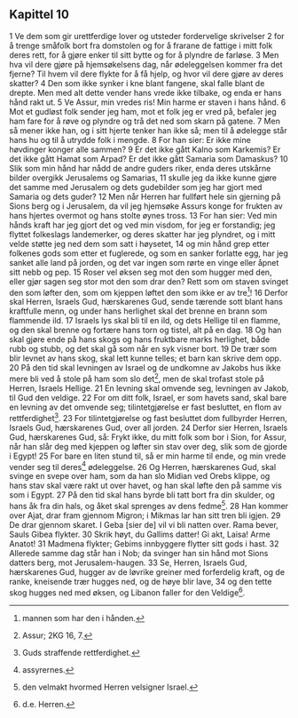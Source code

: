 ## Kapittel 10

1 Ve dem som gir urettferdige lover og utsteder fordervelige skrivelser
2 for å trenge småfolk bort fra domstolen og for å frarane de fattige i mitt folk deres rett, for å gjøre enker til sitt bytte og for å plyndre de farløse.
3 Men hva vil dere gjøre på hjemsøkelsens dag, når ødeleggelsen kommer fra det fjerne? Til hvem vil dere flykte for å få hjelp, og hvor vil dere gjøre av deres skatter?
4 Den som ikke synker i kne blant fangene, skal falle blant de drepte. Men med alt dette vender hans vrede ikke tilbake, og enda er hans hånd rakt ut.
5 Ve Assur, min vredes ris! Min harme er staven i hans hånd.
6 Mot et gudløst folk sender jeg ham, mot et folk jeg er vred på, befaler jeg ham fare for å røve og plyndre og trå det ned som skarn på gatene.
7 Men så mener ikke han, og i sitt hjerte tenker han ikke så; men til å ødelegge står hans hu og til å utrydde folk i mengde.
8 For han sier: Er ikke mine høvdinger konger alle sammen?
9 Er det ikke gått Kalno som Karkemis? Er det ikke gått Hamat som Arpad? Er det ikke gått Samaria som Damaskus?
10 Slik som min hånd har nådd de andre guders riker, enda deres utskårne bilder overgikk Jerusalems og Samarias,
11 skulle jeg da ikke kunne gjøre det samme med Jerusalem og dets gudebilder som jeg har gjort med Samaria og dets guder?
12 Men når Herren har fullført hele sin gjerning på Sions berg og i Jerusalem, da vil jeg hjemsøke Assurs konge for frukten av hans hjertes overmot og hans stolte øynes tross.
13 For han sier: Ved min hånds kraft har jeg gjort det og ved min visdom, for jeg er forstandig; jeg flyttet folkeslags landemerker, og deres skatter har jeg plyndret, og i mitt velde støtte jeg ned dem som satt i høysetet,
14 og min hånd grep etter folkenes gods som etter et fuglerede, og som en sanker forlatte egg, har jeg sanket alle land på jorden, og det var ingen som rørte en vinge eller åpnet sitt nebb og pep.
15 Roser vel øksen seg mot den som hugger med den, eller gjør sagen seg stor mot den som drar den? Rett som om staven svinget den som løfter den, som om kjeppen løftet den som ikke er av tre[^1]!
16 Derfor skal Herren, Israels Gud, hærskarenes Gud, sende tærende sott blant hans kraftfulle menn, og under hans herlighet skal det brenne en brann som flammende ild.
17 Israels lys skal bli til en ild, og dets Hellige til en flamme, og den skal brenne og fortære hans torn og tistel, alt på en dag.
18 Og han skal gjøre ende på hans skogs og hans fruktbare marks herlighet, både rubb og stubb, og det skal gå som når en syk visner bort.
19 De trær som blir levnet av hans skog, skal lett kunne telles; et barn kan skrive dem opp.
20 På den tid skal levningen av Israel og de undkomne av Jakobs hus ikke mere bli ved å stole på ham som slo det[^2], men de skal trofast stole på Herren, Israels Hellige.
21 En levning skal omvende seg, levningen av Jakob, til Gud den veldige.
22 For om ditt folk, Israel, er som havets sand, skal bare en levning av det omvende seg; tilintetgjørelse er fast besluttet, en flom av rettferdighet[^3].
23 For tilintetgjørelse og fast besluttet dom fullbyrder Herren, Israels Gud, hærskarenes Gud, over all jorden.
24 Derfor sier Herren, Israels Gud, hærskarenes Gud, så: Frykt ikke, du mitt folk som bor i Sion, for Assur, når han slår deg med kjeppen og løfter sin stav over deg, slik som de gjorde i Egypt!
25 For bare en liten stund til, så er min harme til ende, og min vrede vender seg til deres[^4] ødeleggelse.
26 Og Herren, hærskarenes Gud, skal svinge en svepe over ham, som da han slo Midian ved Orebs klippe, og hans stav skal være rakt ut over havet, og han skal løfte den på samme vis som i Egypt.
27 På den tid skal hans byrde bli tatt bort fra din skulder, og hans åk fra din hals, og åket skal sprenges av dens fedme[^5].
28 Han kommer over Ajat, drar fram gjennom Migron; i Mikmas lar han sitt tren bli igjen.
29 De drar gjennom skaret. I Geba [sier de] vil vi bli natten over. Rama bever, Sauls Gibea flykter.
30 Skrik høyt, du Gallims datter! Gi akt, Laisa! Arme Anatot!
31 Madmena flykter; Gebims innbyggere flytter sitt gods i hast.
32 Allerede samme dag står han i Nob; da svinger han sin hånd mot Sions datters berg, mot Jerusalem-haugen.
33 Se, Herren, Israels Gud, hærskarenes Gud, hugger av de løvrike greiner med forferdelig kraft, og de ranke, kneisende trær hugges ned, og de høye blir lave,
34 og den tette skog hugges ned med øksen, og Libanon faller for den Veldige[^6].

[^1]:  mannen som har den i hånden.
[^2]:  Assur; 2KG 16, 7.
[^3]:  Guds straffende rettferdighet.
[^4]:  assyrernes.
[^5]:  den velmakt hvormed Herren velsigner Israel.
[^6]:  d.e. Herren.
